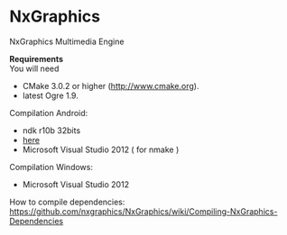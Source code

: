 # NxGraphics
NxGraphics Multimedia Engine

**Requirements**  
You will need 
- CMake 3.0.2 or higher (http://www.cmake.org).
- latest Ogre 1.9.

Compilation Android:
- ndk r10b 32bits 
- [here](http://sourceforge.net/projects/ogre/files/ogre-dependencies-android/1.9/AndroidDependencies_27_08_2013.zip/download) 
- Microsoft Visual Studio 2012 ( for nmake )

Compilation Windows:
- Microsoft Visual Studio 2012

How to compile dependencies:
https://github.com/nxgraphics/NxGraphics/wiki/Compiling-NxGraphics-Dependencies
